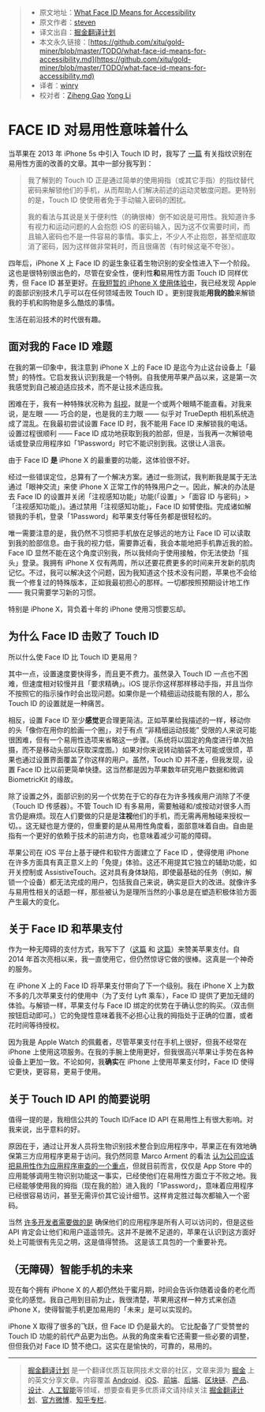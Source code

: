 > * 原文地址：[What Face ID Means for Accessibility](https://www.stevensblog.co/blogs/what-face-id-means-for-accessibility?utm_source=SitePoint&utm_medium=email&utm_campaign=Versioning)
> * 原文作者：[steven](https://www.stevensblog.co)
> * 译文出自：[掘金翻译计划](https://github.com/xitu/gold-miner)
> * 本文永久链接：[https://github.com/xitu/gold-miner/blob/master/TODO/what-face-id-means-for-accessibility.md](https://github.com/xitu/gold-miner/blob/master/TODO/what-face-id-means-for-accessibility.md)
> * 译者：[winry](https://github.com/winry01)
> * 校对者：[Ziheng Gao](https://github.com/noahziheng) [Yong Li](https://github.com/NeilLi1992)

# FACE ID 对易用性意味着什么

当苹果在 2013 年 iPhone 5s 中引入 Touch ID 时，我写了 [一篇](https://medium.com/@steven_aquino/on-touch-id-and-accessibility-eff1391cff91) 有关指纹识别在易用性方面的改善的文章。其中一部分我写到：

> 我了解到的 Touch ID 正是通过简单的使用拇指（或其它手指）的指纹替代密码来解锁他们的手机，从而帮助人们解决前述的运动灵敏度问题。更特别的是，Touch ID 使使用者免于手动输入密码的困扰。
> 
> 我的看法与其说是关于便利性（的确很棒）倒不如说是可用性。我知道许多有视力和运动问题的人会抱怨 iOS 的密码输入，因为这不仅需要时间，而且输入密码也不是一件容易的事情。事实上，不少人不止抱怨，甚至彻底取消了密码，因为这样做非常耗时，而且很痛苦（有时候这毫不夸张）。

四年后，iPhone X 上 Face ID 的诞生象征着生物识别的安全性进入下一个阶段。这也是很特别很出色的，尽管在安全性，便利性**和**易用性方面 Touch ID 同样优秀，但 Face ID 甚至更好。[在我短暂的 iPhone X 使用体验中](https://www.stevensblog.co/blogs/my-first-week-with-iphone-x)，我已经发现 Apple 的面部识别技术几乎可以在任何领域击败 Touch ID 。更别提我能**用我的脸**来解锁我的手机和购物是多么酷炫的事情。

生活在前沿技术的时代很有趣。

## 面对我的 Face ID 难题

在我的第一印象中，我注意到 iPhone X 上的 Face ID 是迄今为止这台设备上「最赞」的特性。它启发我认识到我是一个特例。自我使用苹果产品以来，这是第一次我感觉到自己被迫适应技术，而不是让技术适应我。

困难在于，我有一种特殊状况称为 [斜视](https://en.wikipedia.org/wiki/Strabismus)，就是一个或两个眼睛不能直看。对我来说，是左眼 —— 巧合的是，也是我的主力眼 —— 似乎对 TrueDepth 相机系统造成了混乱。在我最初尝试设置 Face ID 时，我不能用 Face ID 来解锁我的电话。设置过程很顺利 —— Face ID 成功地获取到我的脸部，但是，当我再一次解锁电话或登录应用程序如「1Password」时它不能识别到我。这很让人沮丧。

由于 Face ID **是** iPhone X 的最重要的功能，这体验很不好。

经过一些错误定位，总算有了一个解决方案。通过一些测试，我判断我是属于无法通过「眼神交流」来使 iPhone X 正常工作的特殊用户之一。因此，解决的办法是去 Face ID 的设置并关闭「注视感知功能」功能(「设置」>「面容 ID 与密码」>「注视感知功能」)。通过禁用「注视感知功能」，Face ID 如臂使指。完成诸如解锁我的手机，登录「1Password」和苹果支付等任务都是很轻松的。

唯一需要注意的是，我仍然不习惯把手机放在足够远的地方让 Face ID 可以读取到我的脸部信息。由于我的视力低，需要靠近看，我会本能地把手机靠近我的脸。Face ID 显然不能在这个角度识别我，所以我倾向于使用接触，你无法使劲「摇头」登录。我拥有 iPhone X 仅有两周，所以还要花费更多的时间来开发新的肌肉记忆。不过，我可以解决这个问题，因为我知道这个技术没有问题，苹果也不会给我一个修复过的特殊版本，正如我最初担心的那样。一切都按照预期设计地工作 —— 我只需要学习新的习惯。

特别是 iPhone X，背负着十年的 iPhone 使用习惯要忘却。

## 为什么 Face ID 击败了 Touch ID

所以什么使 Face ID 比 Touch ID 更易用？

其中一点，设置速度要快得多，而且更不费力。虽然录入 Touch ID 一点也不困难，但速度相对较慢并且「要求精确」。iOS 提示你这样那样移动手指，并且当你不按照它的指示操作时会出现问题。如果你是一个精细运动技能有限的人，那么 Touch ID 的设置就是一种痛苦。

相反，设置 Face ID 至少**感觉**更合理更简洁。正如苹果给我描述的一样，移动你的头「像你在用你的脸画一个圈」，对于有点 “非精细运动技能” 受限的人来说可能很困难，但有一个易用性选项来省略这一步骤。（系统将以固定的角度进行单次拍摄，而不是移动头部以获取深度图。）如果对你来说转动脑袋不太可能或很烦，苹果也通过设置界面覆盖了你这样的用户。虽然，Touch ID 并不差，但我发现，设置 Face ID 比以前更简单快捷。这当然都是因为苹果数年研究用户数据和微调 BiometricKit 的缘故。

除了设置之外，面部识别的另一个优势在于它的存在为许多残疾用户消除了不便（Touch ID 传感器）。不管 Touch ID 有多易用，需要触碰和/或按动对很多人而言仍是麻烦。现在人们要做的只是是**注视**他们的手机，而无需再用触碰来授权一切。。这无疑也是方便的，但重要的是从易用性角度看，面部意味着自由。自由是指有一个更好的依赖于技术的前进方向，也意味着减少可能的障碍。

苹果公司在 iOS 平台上基于硬件和软件方面建立了 Face ID ，使得使用 iPhone 在许多方面具有真正意义上的「免提」体验。这还不用提其它独立的辅助功能，如开关控制或 AssistiveTouch。这对具有身体缺陷，即使最基础的任务（例如，解锁一个设备）都无法完成的用户，包括我自己来说，确实是巨大的改进。就像许多与易用性相关的话题一样，那些被认为是理所当然的小事总是在塑造积极体验方面产生最大的变化。

## 关于 Face ID 和苹果支付

作为一种无障碍的支付方式，我写下了（[这篇](http://m.imore.com/apple-pay-and-empowering-nature-inclusive-design) 和 [这篇](http://www.imore.com/apple-watch-makes-apple-pay-even-better-accessibility)）来赞美苹果支付。自 2014 年首次亮相以来，我一直使用它，但仍然惊讶它做的很棒。这真是一个神奇的服务。

在 iPhone X 上的 Face ID 将苹果支付带向了下一个级别。我在 iPhone X 上为数不多的几次苹果支付的使用中（为了支付 Lyft 乘车），Face ID 提供了更加无缝的体验。与解锁一样，苹果支付与 Face ID 绑定的优势在于确认您的购买。（双击侧按钮启动即可。）它的免提性意味着我不必担心让我的拇指处于正确的位置，或者花时间等待授权。

因为我是 Apple Watch 的佩戴者，尽管苹果支付在手机上很好，但我不经常在 iPhone 上使用这项服务。在我的手腕上使用更好，但我很高兴苹果让手势在各种设备上更加一致。不论如何，我**确实**在 iPhone 上使用苹果支付时，Face ID 使得它更快，更容易，更易于使用。

## 关于 Touch ID API 的简要说明

值得一提的是，我相信公共的 Touch ID/Face ID API 在易用性上有很大影响。对我来说，出乎意料的好。

原因在于，通过让开发人员将生物识别技术整合到应用程序中，苹果正在有效地确保第三方应用程序更易于访问。我仍然同意 Marco Arment 的看法 [认为公司应该把易用性作为应用程序审查的一个重点](https://marco.org/2014/07/10/app-review-should-test-accessibility)，但就目前而言，仅仅是 App Store 中的应用能够调用生物识别功能这一事实，已经使他们在易用性方面立于不败之地。我已经能够使用我的拇指（现在我的脸）进入我的「1Password」，意味着应用程序已经很容易访问，甚至无需评价其它设计细节。这样肯定胜过每次都输入一个密码。

当然 [许多开发者需要做的是](http://techcrunch.com/2014/08/02/reuters-rebuttal/) 确保他们的应用程序是所有人可以访问的，但是这些 API 肯定会让他们和用户遥遥领先。这并不是微不足道的，苹果在认识到这方面好处上可能很有先见之明，这是值得赞扬。 这是该工具包的一个重要补充。

## （无障碍）智能手机的未来

现在每个拥有 iPhone X 的人都仍然处于蜜月期，时间会告诉你随着设备的老化而变化的感觉。我自己用到目前为止，我很清楚，苹果用这样一种方式来创造 iPhone X，使得智能手机更加易用的「未来」是可以实现的。

iPhone X 取得了很多的飞跃，但 Face ID 仍是最大的。 它比配备了广受赞誉的 Touch ID 功能的前代产品更为出色。从我的角度来看它还需要一些必要的调整，但但我仍对 Face ID 赞不绝口。这实在是愉快的，可靠的，易用的。


---

> [掘金翻译计划](https://github.com/xitu/gold-miner) 是一个翻译优质互联网技术文章的社区，文章来源为 [掘金](https://juejin.im) 上的英文分享文章。内容覆盖 [Android](https://github.com/xitu/gold-miner#android)、[iOS](https://github.com/xitu/gold-miner#ios)、[前端](https://github.com/xitu/gold-miner#前端)、[后端](https://github.com/xitu/gold-miner#后端)、[区块链](https://github.com/xitu/gold-miner#区块链)、[产品](https://github.com/xitu/gold-miner#产品)、[设计](https://github.com/xitu/gold-miner#设计)、[人工智能](https://github.com/xitu/gold-miner#人工智能)等领域，想要查看更多优质译文请持续关注 [掘金翻译计划](https://github.com/xitu/gold-miner)、[官方微博](http://weibo.com/juejinfanyi)、[知乎专栏](https://zhuanlan.zhihu.com/juejinfanyi)。
